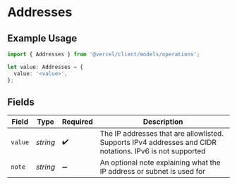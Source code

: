 # Addresses

## Example Usage

```typescript
import { Addresses } from '@vercel/client/models/operations';

let value: Addresses = {
  value: '<value>',
};
```

## Fields

| Field   | Type     | Required           | Description                                                                                              |
| ------- | -------- | ------------------ | -------------------------------------------------------------------------------------------------------- |
| `value` | _string_ | :heavy_check_mark: | The IP addresses that are allowlisted. Supports IPv4 addresses and CIDR notations. IPv6 is not supported |
| `note`  | _string_ | :heavy_minus_sign: | An optional note explaining what the IP address or subnet is used for                                    |
